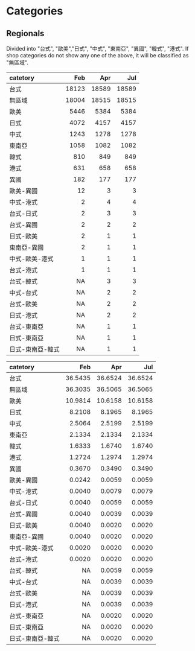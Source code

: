 
# Categories

## Regionals

Divided into "台式", "歐美","日式", "中式", "東南亞", "異國", "韓式", "港式". If shop categories do not show any one of the above, it will be classified as "無區域".

|catetory         |   Feb|   Apr|   Jul|
|:----------------|-----:|-----:|-----:|
|台式             | 18123| 18589| 18589|
|無區域           | 18004| 18515| 18515|
|歐美             |  5446|  5384|  5384|
|日式             |  4072|  4157|  4157|
|中式             |  1243|  1278|  1278|
|東南亞           |  1058|  1082|  1082|
|韓式             |   810|   849|   849|
|港式             |   631|   658|   658|
|異國             |   182|   177|   177|
|歐美-異國        |    12|     3|     3|
|中式-港式        |     2|     4|     4|
|台式-日式        |     2|     3|     3|
|台式-異國        |     2|     2|     2|
|日式-歐美        |     2|     1|     1|
|東南亞-異國      |     2|     1|     1|
|中式-歐美-港式   |     1|     1|     1|
|台式-港式        |     1|     1|     1|
|台式-韓式        |    NA|     3|     3|
|中式-台式        |    NA|     2|     2|
|台式-歐美        |    NA|     2|     2|
|日式-港式        |    NA|     2|     2|
|台式-東南亞      |    NA|     1|     1|
|日式-東南亞      |    NA|     1|     1|
|日式-東南亞-韓式 |    NA|     1|     1|


|catetory         |     Feb|     Apr|     Jul|
|:----------------|-------:|-------:|-------:|
|台式             | 36.5435| 36.6524| 36.6524|
|無區域           | 36.3035| 36.5065| 36.5065|
|歐美             | 10.9814| 10.6158| 10.6158|
|日式             |  8.2108|  8.1965|  8.1965|
|中式             |  2.5064|  2.5199|  2.5199|
|東南亞           |  2.1334|  2.1334|  2.1334|
|韓式             |  1.6333|  1.6740|  1.6740|
|港式             |  1.2724|  1.2974|  1.2974|
|異國             |  0.3670|  0.3490|  0.3490|
|歐美-異國        |  0.0242|  0.0059|  0.0059|
|中式-港式        |  0.0040|  0.0079|  0.0079|
|台式-日式        |  0.0040|  0.0059|  0.0059|
|台式-異國        |  0.0040|  0.0039|  0.0039|
|日式-歐美        |  0.0040|  0.0020|  0.0020|
|東南亞-異國      |  0.0040|  0.0020|  0.0020|
|中式-歐美-港式   |  0.0020|  0.0020|  0.0020|
|台式-港式        |  0.0020|  0.0020|  0.0020|
|台式-韓式        |      NA|  0.0059|  0.0059|
|中式-台式        |      NA|  0.0039|  0.0039|
|台式-歐美        |      NA|  0.0039|  0.0039|
|日式-港式        |      NA|  0.0039|  0.0039|
|台式-東南亞      |      NA|  0.0020|  0.0020|
|日式-東南亞      |      NA|  0.0020|  0.0020|
|日式-東南亞-韓式 |      NA|  0.0020|  0.0020|
